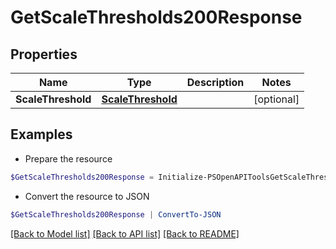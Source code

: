 # GetScaleThresholds200Response
## Properties

Name | Type | Description | Notes
------------ | ------------- | ------------- | -------------
**ScaleThreshold** | [**ScaleThreshold**](ScaleThreshold.md) |  | [optional] 

## Examples

- Prepare the resource
```powershell
$GetScaleThresholds200Response = Initialize-PSOpenAPIToolsGetScaleThresholds200Response  -ScaleThreshold null
```

- Convert the resource to JSON
```powershell
$GetScaleThresholds200Response | ConvertTo-JSON
```

[[Back to Model list]](../README.md#documentation-for-models) [[Back to API list]](../README.md#documentation-for-api-endpoints) [[Back to README]](../README.md)

